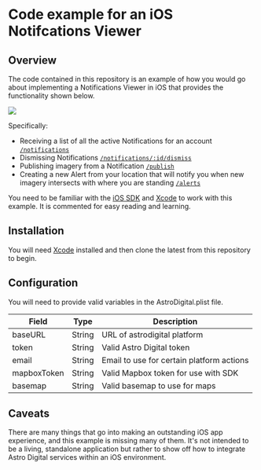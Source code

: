 # Code example for an iOS Notifcations Viewer

## Overview
The code contained in this repository is an example of how you would go about implementing a Notifications Viewer in iOS that provides the functionality shown below.

![](https://cloud.githubusercontent.com/assets/848934/10023289/51e3ab30-611f-11e5-8931-7c4b4cefef6c.gif)

Specifically:
- Receiving a list of all the active Notifications for an account [`/notifications`](http://docs.astrodigital.com/docs/notifications)
- Dismissing Notifications [`/notifications/:id/dismiss`](http://docs.astrodigital.com/docs/notificationsdismissid)
- Publishing imagery from a Notification [`/publish`](http://docs.astrodigital.com/docs/publish)
- Creating a new Alert from your location that will notify you when new imagery intersects with where you are standing [`/alerts`](http://docs.astrodigital.com/docs/alerts-1)

You need to be familiar with the [iOS SDK](https://developer.apple.com/ios/download/) and [Xcode](https://developer.apple.com/xcode/) to work with this example. It is commented for easy reading and learning.

## Installation
You will need [Xcode](https://developer.apple.com/xcode/) installed and then clone the latest from this repository to begin.

## Configuration
You will need to provide valid variables in the AstroDigital.plist file.

| Field | Type | Description |
| ----- | ---- | ----------- |
| baseURL | String | URL of astrodigital platform |
| token   | String | Valid Astro Digital token |
| email   | String | Email to use for certain platform actions |
| mapboxToken | String | Valid Mapbox token for use with SDK |
| basemap | String | Valid basemap to use for maps |

## Caveats
There are many things that go into making an outstanding iOS app experience, and this example is missing many of them. It's not intended to be a living, standalone application but rather to show off how to integrate Astro Digital services within an iOS environment. 
